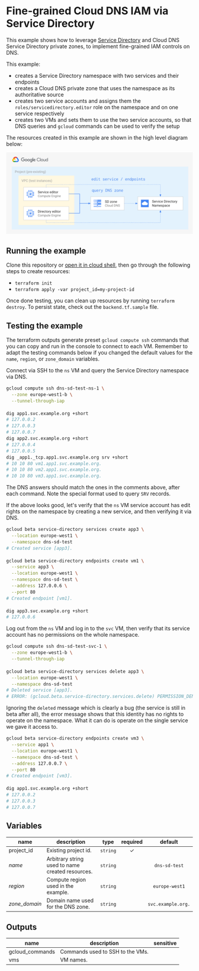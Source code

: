 # Fine-grained Cloud DNS IAM via Service Directory

This example shows how to leverage [Service Directory](https://cloud.google.com/blog/products/networking/introducing-service-directory) and Cloud DNS Service Directory private zones, to implement fine-grained IAM controls on DNS.

<!-- A [companion Medium article](https://medium.com/google-cloud/using-cloud-asset-inventory-feeds-for-dynamic-configuration-and-policy-enforcement-c37b6a590c49) has been published for this example, refer to it for more details on the context and the specifics of running the example. -->

This example:

- creates a Service Directory namespace with two services and their endpoints
- creates a Cloud DNS private zone that uses the namespace as its authoritative source
- creates two service accounts and assigns them the `roles/servicedirectory.editor` role on the namespace and on one service respectively
- creates two VMs and sets them to use the two service accounts, so that DNS queries and `gcloud` commands can be used to verify the setup

The resources created in this example are shown in the high level diagram below:

<img src="diagram.png" width="640px">


## Running the example

Clone this repository or [open it in cloud shell](https://ssh.cloud.google.com/cloudshell/editor?cloudshell_git_repo=https%3A%2F%2Fgithub.com%2Fterraform-google-modules%2Fcloud-foundation-fabric&cloudshell_print=cloud-shell-readme.txt&cloudshell_working_dir=cloud-operations%2Fdns-fine-grained-iam&cloudshell_open_in_editor=cloudshell_open%2Fcloud-foundation-fabric%2Fcloud-operations%2Fdns-fine-grained-iam%2Fvariables.tf), then go through the following steps to create resources:

- `terraform init`
- `terraform apply -var project_id=my-project-id`

Once done testing, you can clean up resources by running `terraform destroy`. To persist state, check out the `backend.tf.sample` file.

## Testing the example

The terraform outputs generate preset `gcloud compute ssh` commands that you can copy and run in the console to connect to each VM. Remember to adapt the testing commands below if you changed the default values for the `name`, `region`, or `zone_domain` variables.

Connect via SSH to the `ns` VM and query the Service Directory namespace via DNS.

```bash
gcloud compute ssh dns-sd-test-ns-1 \
  --zone europe-west1-b \
  --tunnel-through-iap

dig app1.svc.example.org +short
# 127.0.0.2
# 127.0.0.3
# 127.0.0.7
dig app2.svc.example.org +short
# 127.0.0.4
# 127.0.0.5
dig _app1._tcp.app1.svc.example.org srv +short
# 10 10 80 vm1.app1.svc.example.org.
# 10 10 80 vm2.app1.svc.example.org.
# 10 10 80 vm3.app1.svc.example.org.
```

The DNS answers should match the ones in the comments above, after each command. Note the special format used to query `SRV` records.

If the above looks good, let's verify that the `ns` VM service account has edit rights on the namespace by creating a new service, and then verifying it via DNS.

```bash
gcloud beta service-directory services create app3 \
  --location europe-west1 \
  --namespace dns-sd-test
# Created service [app3].

gcloud beta service-directory endpoints create vm1 \
  --service app3 \
  --location europe-west1 \
  --namespace dns-sd-test \
  --address 127.0.0.6 \
  --port 80
# Created endpoint [vm1].

dig app3.svc.example.org +short
# 127.0.0.6
```

Log out from the `ns` VM and log in to the `svc` VM, then verify that its service account has no permissions on the whole namespace.

```bash
gcloud compute ssh dns-sd-test-svc-1 \
  --zone europe-west1-b \
  --tunnel-through-iap

gcloud beta service-directory services delete app3 \
  --location europe-west1 \
  --namespace dns-sd-test
# Deleted service [app3].
# ERROR: (gcloud.beta.service-directory.services.delete) PERMISSION_DENIED: Permission 'servicedirectory.services.delete' denied on resource 'projects/my-project/locations/europe-west1/namespaces/dns-sd-test/services/app3'.
```

Ignoring the `deleted` message which is clearly a bug (the service is still in beta after all), the error message shows that this identity has no rights to operate on the namespace. What it can do is operate on the single service we gave it access to.

```bash
gcloud beta service-directory endpoints create vm3 \
  --service app1 \
  --location europe-west1 \
  --namespace dns-sd-test \
  --address 127.0.0.7 \
  --port 80
# Created endpoint [vm3].

dig app1.svc.example.org +short
# 127.0.0.2
# 127.0.0.3
# 127.0.0.7
```

<!-- BEGIN TFDOC -->
## Variables

| name | description | type | required | default |
|---|---|:---: |:---:|:---:|
| project_id | Existing project id. | <code title="">string</code> | ✓ |  |
| *name* | Arbitrary string used to name created resources. | <code title="">string</code> |  | <code title="">dns-sd-test</code> |
| *region* | Compute region used in the example. | <code title="">string</code> |  | <code title="">europe-west1</code> |
| *zone_domain* | Domain name used for the DNS zone. | <code title="">string</code> |  | <code title="">svc.example.org.</code> |

## Outputs

| name | description | sensitive |
|---|---|:---:|
| gcloud_commands | Commands used to SSH to the VMs. |  |
| vms | VM names. |  |
<!-- END TFDOC -->
